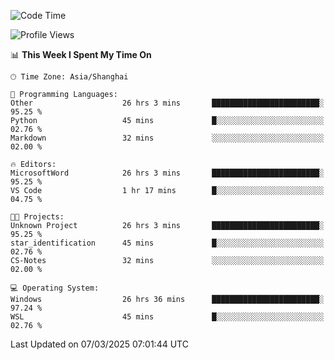 <!--START_SECTION:waka-->
![Code Time](http://img.shields.io/badge/Code%20Time-2%2C363%20hrs%2059%20mins-blue)

![Profile Views](http://img.shields.io/badge/Profile%20Views-0-blue)

📊 **This Week I Spent My Time On** 

```text
🕑︎ Time Zone: Asia/Shanghai

💬 Programming Languages: 
Other                    26 hrs 3 mins       ████████████████████████░   95.25 % 
Python                   45 mins             █░░░░░░░░░░░░░░░░░░░░░░░░   02.76 % 
Markdown                 32 mins             ░░░░░░░░░░░░░░░░░░░░░░░░░   02.00 % 

🔥 Editors: 
MicrosoftWord            26 hrs 3 mins       ████████████████████████░   95.25 % 
VS Code                  1 hr 17 mins        █░░░░░░░░░░░░░░░░░░░░░░░░   04.75 % 

🐱‍💻 Projects: 
Unknown Project          26 hrs 3 mins       ████████████████████████░   95.25 % 
star_identification      45 mins             █░░░░░░░░░░░░░░░░░░░░░░░░   02.76 % 
CS-Notes                 32 mins             ░░░░░░░░░░░░░░░░░░░░░░░░░   02.00 % 

💻 Operating System: 
Windows                  26 hrs 36 mins      ████████████████████████░   97.24 % 
WSL                      45 mins             █░░░░░░░░░░░░░░░░░░░░░░░░   02.76 % 
```


 Last Updated on 07/03/2025 07:01:44 UTC
<!--END_SECTION:waka-->